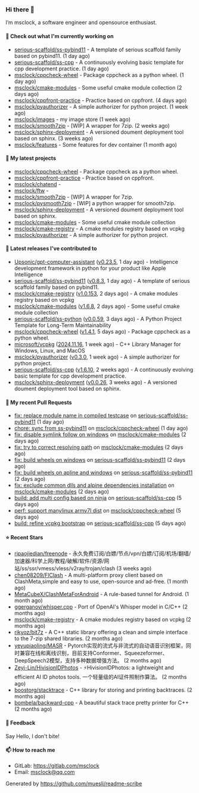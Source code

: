 ### Hi there 👋

I’m msclock, a software engineer and opensource enthusiast.

#### 👷 Check out what I'm currently working on

- [serious-scaffold/ss-pybind11](https://github.com/serious-scaffold/ss-pybind11) - A template of serious scaffold family based on pybind11. (1 day ago)
- [serious-scaffold/ss-cpp](https://github.com/serious-scaffold/ss-cpp) - A continuously evolving basic template for cpp development practice. (1 day ago)
- [msclock/cppcheck-wheel](https://github.com/msclock/cppcheck-wheel) - Package cppcheck as a python wheel. (1 day ago)
- [msclock/cmake-modules](https://github.com/msclock/cmake-modules) - Some useful cmake module collection (2 days ago)
- [msclock/cppfront-practice](https://github.com/msclock/cppfront-practice) - Practice based on cppfront. (4 days ago)
- [msclock/pyauthorizer](https://github.com/msclock/pyauthorizer) - A simple authorizer for python project. (1 week ago)
- [msclock/images](https://github.com/msclock/images) - my image store (1 week ago)
- [msclock/smooth7zip](https://github.com/msclock/smooth7zip) - [WIP] A wrapper for 7zip. (2 weeks ago)
- [msclock/sphinx-deployment](https://github.com/msclock/sphinx-deployment) - A versioned doument deployment tool based on sphinx. (3 weeks ago)
- [msclock/features](https://github.com/msclock/features) - Some features for dev container (1 month ago)

#### 🌱 My latest projects

- [msclock/cppcheck-wheel](https://github.com/msclock/cppcheck-wheel) - Package cppcheck as a python wheel.
- [msclock/cppfront-practice](https://github.com/msclock/cppfront-practice) - Practice based on cppfront.
- [msclock/chatend](https://github.com/msclock/chatend) - 
- [msclock/ftw](https://github.com/msclock/ftw) - 
- [msclock/smooth7zip](https://github.com/msclock/smooth7zip) - [WIP] A wrapper for 7zip.
- [msclock/pysmooth7zip](https://github.com/msclock/pysmooth7zip) - [WIP] a python wrapper for smooth7zip.
- [msclock/sphinx-deployment](https://github.com/msclock/sphinx-deployment) - A versioned doument deployment tool based on sphinx.
- [msclock/cmake-modules](https://github.com/msclock/cmake-modules) - Some useful cmake module collection
- [msclock/cmake-registry](https://github.com/msclock/cmake-registry) - A cmake modules registry based on vcpkg
- [msclock/pyauthorizer](https://github.com/msclock/pyauthorizer) - A simple authorizer for python project.

#### 🔭 Latest releases I've contributed to

- [Upsonic/gpt-computer-assistant](https://github.com/Upsonic/gpt-computer-assistant) ([v0.23.5](https://github.com/Upsonic/gpt-computer-assistant/releases/tag/v0.23.5), 1 day ago) - Intelligence development framework in python for your product like Apple Intelligence
- [serious-scaffold/ss-pybind11](https://github.com/serious-scaffold/ss-pybind11) ([v0.8.3](https://github.com/serious-scaffold/ss-pybind11/releases/tag/v0.8.3), 1 day ago) - A template of serious scaffold family based on pybind11.
- [msclock/cmake-registry](https://github.com/msclock/cmake-registry) ([v1.0.153](https://github.com/msclock/cmake-registry/releases/tag/v1.0.153), 2 days ago) - A cmake modules registry based on vcpkg
- [msclock/cmake-modules](https://github.com/msclock/cmake-modules) ([v1.6.8](https://github.com/msclock/cmake-modules/releases/tag/v1.6.8), 2 days ago) - Some useful cmake module collection
- [serious-scaffold/ss-python](https://github.com/serious-scaffold/ss-python) ([v0.0.59](https://github.com/serious-scaffold/ss-python/releases/tag/v0.0.59), 3 days ago) - A Python Project Template for Long-Term Maintainability
- [msclock/cppcheck-wheel](https://github.com/msclock/cppcheck-wheel) ([v1.4.1](https://github.com/msclock/cppcheck-wheel/releases/tag/v1.4.1), 5 days ago) - Package cppcheck as a python wheel.
- [microsoft/vcpkg](https://github.com/microsoft/vcpkg) ([2024.11.16](https://github.com/microsoft/vcpkg/releases/tag/2024.11.16), 1 week ago) - C&#43;&#43; Library Manager for Windows, Linux, and MacOS
- [msclock/pyauthorizer](https://github.com/msclock/pyauthorizer) ([v0.3.0](https://github.com/msclock/pyauthorizer/releases/tag/v0.3.0), 1 week ago) - A simple authorizer for python project.
- [serious-scaffold/ss-cpp](https://github.com/serious-scaffold/ss-cpp) ([v1.6.10](https://github.com/serious-scaffold/ss-cpp/releases/tag/v1.6.10), 2 weeks ago) - A continuously evolving basic template for cpp development practice.
- [msclock/sphinx-deployment](https://github.com/msclock/sphinx-deployment) ([v0.0.26](https://github.com/msclock/sphinx-deployment/releases/tag/v0.0.26), 3 weeks ago) - A versioned doument deployment tool based on sphinx.

#### 🔨 My recent Pull Requests

- [fix: replace module name in compiled testcase](https://github.com/serious-scaffold/ss-pybind11/pull/3) on [serious-scaffold/ss-pybind11](https://github.com/serious-scaffold/ss-pybind11) (1 day ago)
- [chore: sync from ss-pybind11](https://github.com/msclock/cppcheck-wheel/pull/43) on [msclock/cppcheck-wheel](https://github.com/msclock/cppcheck-wheel) (1 day ago)
- [fix: disable symlink follow on windows](https://github.com/msclock/cmake-modules/pull/131) on [msclock/cmake-modules](https://github.com/msclock/cmake-modules) (2 days ago)
- [fix: try to correct resolving path](https://github.com/msclock/cmake-modules/pull/130) on [msclock/cmake-modules](https://github.com/msclock/cmake-modules) (2 days ago)
- [fix: build wheels on windows](https://github.com/serious-scaffold/ss-pybind11/pull/2) on [serious-scaffold/ss-pybind11](https://github.com/serious-scaffold/ss-pybind11) (2 days ago)
- [fix: build wheels on apline and windows](https://github.com/serious-scaffold/ss-pybind11/pull/1) on [serious-scaffold/ss-pybind11](https://github.com/serious-scaffold/ss-pybind11) (2 days ago)
- [fix: exclude common dlls and alpine dependencies installation](https://github.com/msclock/cmake-modules/pull/129) on [msclock/cmake-modules](https://github.com/msclock/cmake-modules) (2 days ago)
- [build: add multi config based on ninja](https://github.com/serious-scaffold/ss-cpp/pull/396) on [serious-scaffold/ss-cpp](https://github.com/serious-scaffold/ss-cpp) (5 days ago)
- [perf: support manylinux armv7l dist](https://github.com/msclock/cppcheck-wheel/pull/42) on [msclock/cppcheck-wheel](https://github.com/msclock/cppcheck-wheel) (5 days ago)
- [build: refine vcpkg bootstrap](https://github.com/serious-scaffold/ss-cpp/pull/395) on [serious-scaffold/ss-cpp](https://github.com/serious-scaffold/ss-cpp) (5 days ago)

#### ⭐ Recent Stars

- [ripaojiedian/freenode](https://github.com/ripaojiedian/freenode) - 永久免费订阅/白嫖/节点/vpn/白嫖/订阅/机场/翻墙/加速器/科学上网/教程/破解/软件/资源/网站/ss/ssr/vmess/vless/v2ray/trojan/clash (3 weeks ago)
- [chen08209/FlClash](https://github.com/chen08209/FlClash) - A multi-platform proxy client based on ClashMeta,simple and easy to use, open-source and ad-free. (1 month ago)
- [MetaCubeX/ClashMetaForAndroid](https://github.com/MetaCubeX/ClashMetaForAndroid) - A rule-based tunnel for Android. (1 month ago)
- [ggerganov/whisper.cpp](https://github.com/ggerganov/whisper.cpp) - Port of OpenAI&#39;s Whisper model in C/C&#43;&#43; (2 months ago)
- [msclock/cmake-registry](https://github.com/msclock/cmake-registry) - A cmake modules registry based on vcpkg (2 months ago)
- [rikyoz/bit7z](https://github.com/rikyoz/bit7z) - A C&#43;&#43; static library offering a clean and simple interface to the 7-zip shared libraries. (2 months ago)
- [yeyupiaoling/MASR](https://github.com/yeyupiaoling/MASR) - Pytorch实现的流式与非流式的自动语音识别框架，同时兼容在线和离线识别，目前支持Conformer、Squeezeformer、DeepSpeech2模型，支持多种数据增强方法。 (2 months ago)
- [Zeyi-Lin/HivisionIDPhotos](https://github.com/Zeyi-Lin/HivisionIDPhotos) - ⚡️HivisionIDPhotos: a lightweight and efficient AI ID photos tools. 一个轻量级的AI证件照制作算法。 (2 months ago)
- [boostorg/stacktrace](https://github.com/boostorg/stacktrace) - C&#43;&#43; library for storing and printing backtraces. (2 months ago)
- [bombela/backward-cpp](https://github.com/bombela/backward-cpp) - A beautiful stack trace pretty printer for C&#43;&#43; (2 months ago)

#### 💬 Feedback

Say Hello, I don't bite!

#### 📫 How to reach me

- GitLab: https://gitlab.com/msclock
- Email: msclock@qq.com

Generated by https://github.com/muesli/readme-scribe
